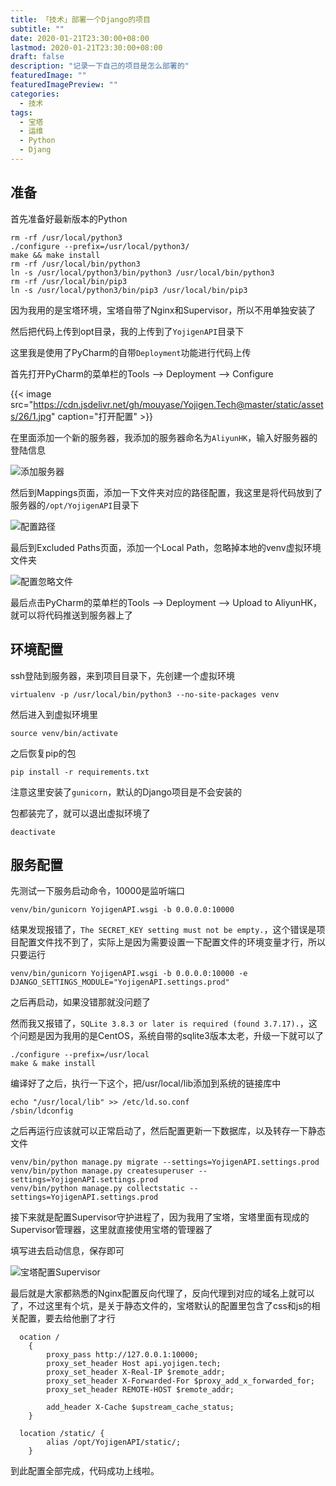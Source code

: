 ```yaml
---
title: 「技术」部署一个Django的项目
subtitle: ""
date: 2020-01-21T23:30:00+08:00
lastmod: 2020-01-21T23:30:00+08:00
draft: false
description: "记录一下自己的项目是怎么部署的"
featuredImage: ""
featuredImagePreview: ""
categories: 
  - 技术
tags: 
  - 宝塔
  - 运维
  - Python
  - Djang
---
```


<!--more-->

## 准备

首先准备好最新版本的Python

```
rm -rf /usr/local/python3
./configure --prefix=/usr/local/python3/
make && make install
rm -rf /usr/local/bin/python3
ln -s /usr/local/python3/bin/python3 /usr/local/bin/python3
rm -rf /usr/local/bin/pip3
ln -s /usr/local/python3/bin/pip3 /usr/local/bin/pip3
```

因为我用的是宝塔环境，宝塔自带了Nginx和Supervisor，所以不用单独安装了

然后把代码上传到opt目录，我的上传到了`YojigenAPI`目录下

这里我是使用了PyCharm的自带`Deployment`功能进行代码上传

首先打开PyCharm的菜单栏的Tools --> Deployment --> Configure

{{< image src="https://cdn.jsdelivr.net/gh/mouyase/Yojigen.Tech@master/static/assets/26/1.jpg" caption="打开配置" >}}

在里面添加一个新的服务器，我添加的服务器命名为`AliyunHK`，输入好服务器的登陆信息

![添加服务器](https://cdn.jsdelivr.net/gh/mouyase/Yojigen.Tech@master/static/assets/26/2.jpg)

然后到Mappings页面，添加一下文件夹对应的路径配置，我这里是将代码放到了服务器的`/opt/YojigenAPI`目录下

![配置路径](https://cdn.jsdelivr.net/gh/mouyase/Yojigen.Tech@master/static/assets/26/3.jpg)

最后到Excluded Paths页面，添加一个Local Path，忽略掉本地的venv虚拟环境文件夹

![配置忽略文件](https://cdn.jsdelivr.net/gh/mouyase/Yojigen.Tech@master/static/assets/26/4.jpg)

最后点击PyCharm的菜单栏的Tools --> Deployment --> Upload to AliyunHK，就可以将代码推送到服务器上了

## 环境配置

ssh登陆到服务器，来到项目目录下，先创建一个虚拟环境

```
virtualenv -p /usr/local/bin/python3 --no-site-packages venv
```

然后进入到虚拟环境里

```
source venv/bin/activate
```

之后恢复pip的包

```
pip install -r requirements.txt
```

注意这里安装了`gunicorn`，默认的Django项目是不会安装的

包都装完了，就可以退出虚拟环境了

```
deactivate
```

## 服务配置

先测试一下服务启动命令，10000是监听端口

```
venv/bin/gunicorn YojigenAPI.wsgi -b 0.0.0.0:10000
```

结果发现报错了，`The SECRET_KEY setting must not be empty.`，这个错误是项目配置文件找不到了，实际上是因为需要设置一下配置文件的环境变量才行，所以只要运行

```
venv/bin/gunicorn YojigenAPI.wsgi -b 0.0.0.0:10000 -e DJANGO_SETTINGS_MODULE="YojigenAPI.settings.prod"
```

之后再启动，如果没错那就没问题了

然而我又报错了，`SQLite 3.8.3 or later is required (found 3.7.17).`，这个问题是因为我用的是CentOS，系统自带的sqlite3版本太老，升级一下就可以了

```
./configure --prefix=/usr/local
make & make install
```

编译好了之后，执行一下这个，把/usr/local/lib添加到系统的链接库中

```
echo "/usr/local/lib" >> /etc/ld.so.conf
/sbin/ldconfig
```

之后再运行应该就可以正常启动了，然后配置更新一下数据库，以及转存一下静态文件

```
venv/bin/python manage.py migrate --settings=YojigenAPI.settings.prod
venv/bin/python manage.py createsuperuser --settings=YojigenAPI.settings.prod
venv/bin/python manage.py collectstatic --settings=YojigenAPI.settings.prod
```

接下来就是配置Supervisor守护进程了，因为我用了宝塔，宝塔里面有现成的Supervisor管理器，这里就直接使用宝塔的管理器了

填写进去启动信息，保存即可

![宝塔配置Supervisor](https://cdn.jsdelivr.net/gh/mouyase/Yojigen.Tech@master/static/assets/26/6.jpg)

最后就是大家都熟悉的Nginx配置反向代理了，反向代理到对应的域名上就可以了，不过这里有个坑，是关于静态文件的，宝塔默认的配置里包含了css和js的相关配置，要去给他删了才行

```
  ocation /
	{
	    proxy_pass http://127.0.0.1:10000;
    	proxy_set_header Host api.yojigen.tech;
    	proxy_set_header X-Real-IP $remote_addr;
    	proxy_set_header X-Forwarded-For $proxy_add_x_forwarded_for;
    	proxy_set_header REMOTE-HOST $remote_addr;
    
    	add_header X-Cache $upstream_cache_status;
	}
    
  location /static/ {
		alias /opt/YojigenAPI/static/;
	}
```

到此配置全部完成，代码成功上线啦。